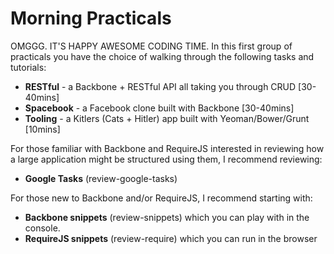 Morning Practicals
====================

OMGGG. IT'S HAPPY AWESOME CODING TIME. In this first group of practicals you have the choice
of walking through the following tasks and tutorials:

* **RESTful** - a Backbone + RESTful API all taking you through CRUD [30-40mins]
* **Spacebook** - a Facebook clone built with Backbone [30-40mins]
* **Tooling** - a Kitlers (Cats + Hitler) app built with Yeoman/Bower/Grunt [10mins]

For those familiar with Backbone and RequireJS interested in reviewing how a large
application might be structured using them, I recommend reviewing:

* **Google Tasks** (review-google-tasks)

For those new to Backbone and/or RequireJS, I recommend starting with:

* **Backbone snippets** (review-snippets) which you can play with in the console.
* **RequireJS snippets** (review-require) which you can run in the browser

